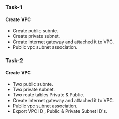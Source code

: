 ### Task-1
#### Create VPC 
  - Create public subnte.
  - Create private subnet.
  - Create Internet gateway and attached it to VPC.
  - Public vpc subnet association.
  
### Task-2
#### Create VPC 
  - Two public subnte.
  - Two private subnet.
  - Two route tables Private & Public.
  - Create Internet gateway and attached it to VPC.
  - Public vpc subnet association.
  - Export VPC ID , Public & Private Subnet ID's.
